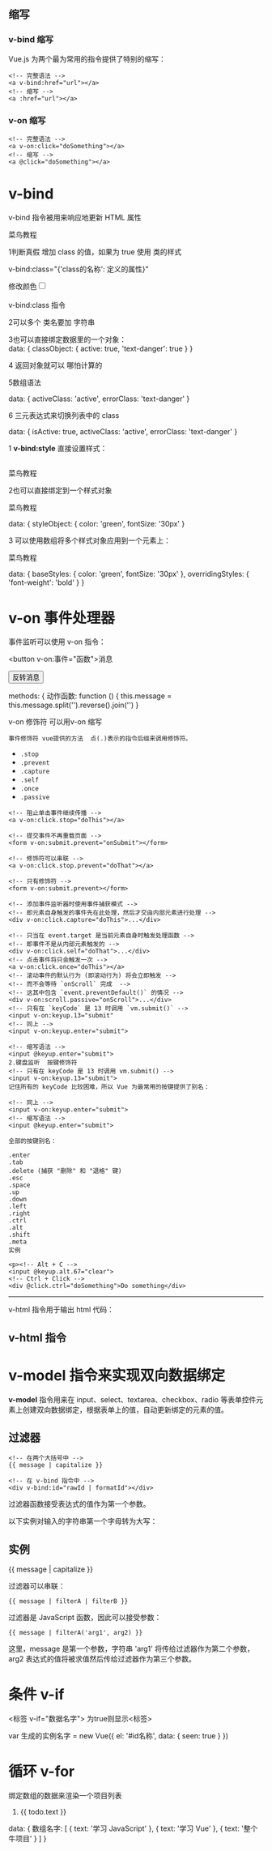 ## 缩写

### v-bind 缩写

Vue.js 为两个最为常用的指令提供了特别的缩写：

```
<!-- 完整语法 -->
<a v-bind:href="url"></a>
<!-- 缩写 -->
<a :href="url"></a>
```

### v-on 缩写

```
<!-- 完整语法 -->
<a v-on:click="doSomething"></a>
<!-- 缩写 -->
<a @click="doSomething"></a>
```





# v-bind

v-bind 指令被用来响应地更新 HTML 属性

<div id="app">
    <pre><a v-bind:href="url">菜鸟教程</a></pre>
</div>

<script>
new Vue({
  el: '#app',
  data: {
    url: 'http://www.runoob.com'
  }
})
</script>


1判断真假 增加 class 的值，如果为 true 使用 类的样式

v-bind:class="{'class的名称': 定义的属性}"

<div id="app">
  <label for="r1">修改颜色</label><input type="checkbox" v-model="use" id="r1">
  <br><br>
  <div v-bind:class="{'class1': use}">
    v-bind:class 指令
  </div>
</div>

<script>
new Vue({
    el: '#app',
  data:{
      use: false
  }
});
</script>
2可以多个   类名要加 字符串

<div class="static"
     v-bind:class="{ active: isActive, 'text-danger': hasError }">
</div>
3也可以直接绑定数据里的一个对象：

 <div v-bind:class="classObject"></div>  
data: {
    classObject: {
      active: true,
      'text-danger': true
    }
  }

4 返回对象就可以 哪怕计算的

5数组语法

<div v-bind:class="[activeClass, errorClass]"></div>

data: {
    activeClass: 'active',
    errorClass: 'text-danger'
  }

6 三元表达式来切换列表中的 class 

<div v-bind:class="[errorClass ,isActive ? activeClass : '']"></div>

  data: {
    isActive: true,
	activeClass: 'active',
    errorClass: 'text-danger'
  }





1 **v-bind:style** 直接设置样式：

## 

<div id="app">
    <div v-bind:style="{ color: activeColor, fontSize: fontSize + 'px' }">菜鸟教程</div>
</div>

2也可以直接绑定到一个样式对象

  <div v-bind:style="styleObject">菜鸟教程</div>

  data: {
    styleObject: {
      color: 'green',
      fontSize: '30px'
    }

3 可以使用数组将多个样式对象应用到一个元素上：

<div v-bind:style="[baseStyles, overridingStyles]">菜鸟教程</div>

 data: {
    baseStyles: {
      color: 'green',
      fontSize: '30px'
    },
	overridingStyles: {
      'font-weight': 'bold'
    }
  }

# v-on   事件处理器

事件监听可以使用 v-on 指令：

<button v-on:事件="函数">消息</button>

<button v-on:click="动作函数">反转消息</button>

  methods: {
动作函数: function () {
this.message = this.message.split('').reverse().join('')
}



v-on 修饰符  可以用v-on 缩写

```
事件修饰符 vue提供的方法  点(.)表示的指令后缀来调用修饰符。
```

- `.stop`
- `.prevent`
- `.capture`
- `.self`
- `.once`
- `.passive`

```
<!-- 阻止单击事件继续传播 -->
<a v-on:click.stop="doThis"></a>

<!-- 提交事件不再重载页面 -->
<form v-on:submit.prevent="onSubmit"></form>

<!-- 修饰符可以串联 -->
<a v-on:click.stop.prevent="doThat"></a>

<!-- 只有修饰符 -->
<form v-on:submit.prevent></form>

<!-- 添加事件监听器时使用事件捕获模式 -->
<!-- 即元素自身触发的事件先在此处理，然后才交由内部元素进行处理 -->
<div v-on:click.capture="doThis">...</div>

<!-- 只当在 event.target 是当前元素自身时触发处理函数 -->
<!-- 即事件不是从内部元素触发的 -->
<div v-on:click.self="doThat">...</div>
<!-- 点击事件将只会触发一次 -->
<a v-on:click.once="doThis"></a>
<!-- 滚动事件的默认行为 (即滚动行为) 将会立即触发 -->
<!-- 而不会等待 `onScroll` 完成  -->
<!-- 这其中包含 `event.preventDefault()` 的情况 -->
<div v-on:scroll.passive="onScroll">...</div>
<!-- 只有在 `keyCode` 是 13 时调用 `vm.submit()` -->
<input v-on:keyup.13="submit"
<!-- 同上 -->
<input v-on:keyup.enter="submit">

<!-- 缩写语法 -->
<input @keyup.enter="submit">
2.键盘监听  按键修饰符
<!-- 只有在 keyCode 是 13 时调用 vm.submit() -->
<input v-on:keyup.13="submit">
记住所有的 keyCode 比较困难，所以 Vue 为最常用的按键提供了别名：

<!-- 同上 -->
<input v-on:keyup.enter="submit">
<!-- 缩写语法 -->
<input @keyup.enter="submit">

全部的按键别名：

.enter
.tab
.delete (捕获 "删除" 和 "退格" 键)
.esc
.space
.up
.down
.left
.right
.ctrl
.alt
.shift
.meta
实例

<p><!-- Alt + C -->
<input @keyup.alt.67="clear">
<!-- Ctrl + Click -->
<div @click.ctrl="doSomething">Do something</div>
```

------------------------------------------









 v-html 指令用于输出 html 代码：

## v-html 指令

<div id="app">
    <div v-html="message"></div>
</div>

<script>
new Vue({
  el: '#app',
  data: {
    message: '<h1>菜鸟教程</h1>'
  }
})
</script>







#  v-model 指令来实现双向数据绑定



**v-model** 指令用来在 input、select、textarea、checkbox、radio 等表单控件元素上创建双向数据绑定，根据表单上的值，自动更新绑定的元素的值。





## 过滤器

```
<!-- 在两个大括号中 -->
{{ message | capitalize }}

<!-- 在 v-bind 指令中 -->
<div v-bind:id="rawId | formatId"></div>
```

过滤器函数接受表达式的值作为第一个参数。

以下实例对输入的字符串第一个字母转为大写：

## 实例

<div id="app">
  {{ message | capitalize }}
</div>

<script>
new Vue({
  el: '#app',
  data: {
    message: 'runoob'
  },
  filters: {
    capitalize: function (value) {
      if (!value) return ''
      value = value.toString()
      return value.charAt(0).toUpperCase() + value.slice(1)
    }
  }
})
</script>

过滤器可以串联：

```
{{ message | filterA | filterB }}
```

过滤器是 JavaScript 函数，因此可以接受参数：

```
{{ message | filterA('arg1', arg2) }}
```

这里，message 是第一个参数，字符串 'arg1' 将传给过滤器作为第二个参数， arg2 表达式的值将被求值然后传给过滤器作为第三个参数。



# 条件 v-if

<div id="id名称">
    <标签 v-if="数据名字"> 为true则显示<标签>
 </div >   

 var 生成的实例名字 = new Vue({
el: '#id名称',
data: {
seen: true
}
})

# 循环 v-for

绑定数组的数据来渲染一个项目列表

   <ol>
<li v-for="todo in 数组名字">
{{ todo.text }}
</li>
</ol>
data: {
数组名字: [
{ text: '学习 JavaScript' },
{ text: '学习 Vue' },
{ text: '整个牛项目' }
]
}